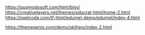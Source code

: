 https://quomodosoft.com/html/bisy/
https://creativelayers.net/themes/educrat-html/home-2.html
https://pxelcode.com/tf-html/edumel-demo/edumel/index-4.html

https://themegenix.com/demo/skillgro/index-2.html
